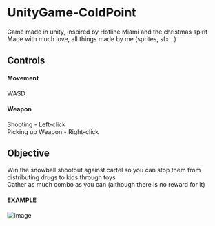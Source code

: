 # UnityGame-ColdPoint
 Game made in unity, inspired by Hotline Miami and the christmas spirit<br />
 Made with much love, all things made by me (sprites, sfx...)
## Controls
#### Movement
 WASD
#### Weapon
 Shooting - Left-click <br />
 Picking up Weapon - Right-click
   
## Objective
 Win the snowball shootout against cartel so you can stop them from distributing drugs to kids through toys <br />
 Gather as much combo as you can (although there is no reward for it)

#### EXAMPLE
![image](https://github.com/user-attachments/assets/91b2212a-f5a0-421e-932d-f724e8769955)
